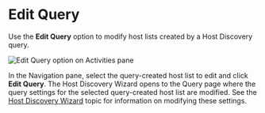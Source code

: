 # Edit Query

Use the **Edit Query** option to modify host lists created by a Host Discovery query.

![Edit Query option on Activities pane](/img/product_docs/accessanalyzer/admin/datacollector/powershell/editquery.webp)

In the Navigation pane, select the query-created host list to edit and click **Edit Query**. The
Host Discovery Wizard opens to the Query page where the query settings for the selected
query-created host list are modified. See the
[Host Discovery Wizard](/docs/accessanalyzer/12.0/administration/host-discovery/wizard/overview.md) topic for information on modifying
these settings.
